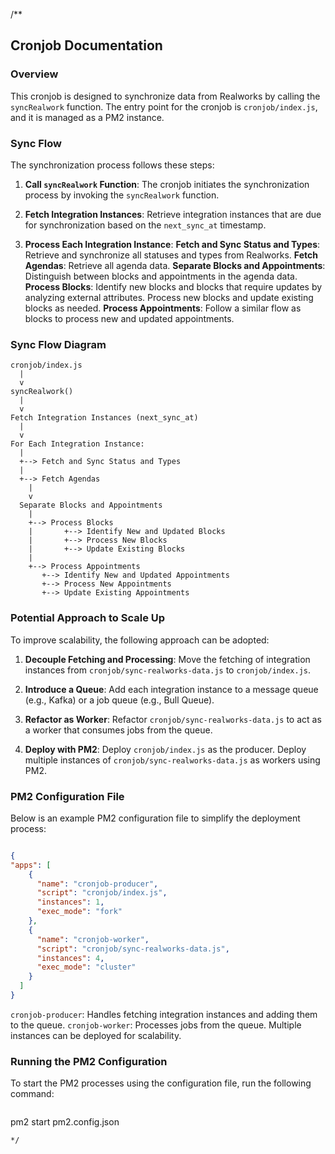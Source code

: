 /\*\*

  ## Cronjob Documentation

  ### Overview
  This cronjob is designed to synchronize data from Realworks by calling the `syncRealwork` function.
  The entry point for the cronjob is `cronjob/index.js`, and it is managed as a PM2 instance.

  ### Sync Flow
  The synchronization process follows these steps:

  1.  **Call `syncRealwork` Function**:
  The cronjob initiates the synchronization process by invoking the `syncRealwork` function.

  2.  **Fetch Integration Instances**:
  Retrieve integration instances that are due for synchronization based on the `next_sync_at` timestamp.

  3.  **Process Each Integration Instance**:
  **Fetch and Sync Status and Types**:
        Retrieve and synchronize all statuses and types from Realworks.
  **Fetch Agendas**:
        Retrieve all agenda data.
  **Separate Blocks and Appointments**:
        Distinguish between blocks and appointments in the agenda data.
  **Process Blocks**:
        Identify new blocks and blocks that require updates by analyzing external attributes.
        Process new blocks and update existing blocks as needed.
  **Process Appointments**:
        Follow a similar flow as blocks to process new and updated appointments.

  ### Sync Flow Diagram
  ```plaintext
  cronjob/index.js
    |
    v
  syncRealwork()
    |
    v
  Fetch Integration Instances (next_sync_at)
    |
    v
  For Each Integration Instance:
    |
    +--> Fetch and Sync Status and Types
    |
    +--> Fetch Agendas
      |
      v
    Separate Blocks and Appointments
      |
      +--> Process Blocks
      |       +--> Identify New and Updated Blocks
      |       +--> Process New Blocks
      |       +--> Update Existing Blocks
      |
      +--> Process Appointments
         +--> Identify New and Updated Appointments
         +--> Process New Appointments
         +--> Update Existing Appointments
  ```

  ### Potential Approach to Scale Up
  To improve scalability, the following approach can be adopted:

  1.  **Decouple Fetching and Processing**:
  Move the fetching of integration instances from `cronjob/sync-realworks-data.js` to `cronjob/index.js`.

  2.  **Introduce a Queue**:
  Add each integration instance to a message queue (e.g., Kafka) or a job queue (e.g., Bull Queue).

  3.  **Refactor as Worker**:
  Refactor `cronjob/sync-realworks-data.js` to act as a worker that consumes jobs from the queue.

  4.  **Deploy with PM2**:
  Deploy `cronjob/index.js` as the producer.
  Deploy multiple instances of `cronjob/sync-realworks-data.js` as workers using PM2.
  
  ### PM2 Configuration File
  Below is an example PM2 configuration file to simplify the deployment process:

  ```json

  {
  "apps": [
      {
        "name": "cronjob-producer",
        "script": "cronjob/index.js",
        "instances": 1,
        "exec_mode": "fork"
      },
      {
        "name": "cronjob-worker",
        "script": "cronjob/sync-realworks-data.js",
        "instances": 4,
        "exec_mode": "cluster"
      }
    ]
  }

  ```

  `cronjob-producer`: Handles fetching integration instances and adding them to the queue.
  `cronjob-worker`: Processes jobs from the queue. Multiple instances can be deployed for scalability.

  ### Running the PM2 Configuration
  To start the PM2 processes using the configuration file, run the following command:

  ```bash

  ```
  pm2 start pm2.config.json
  ```
  */
  ```
